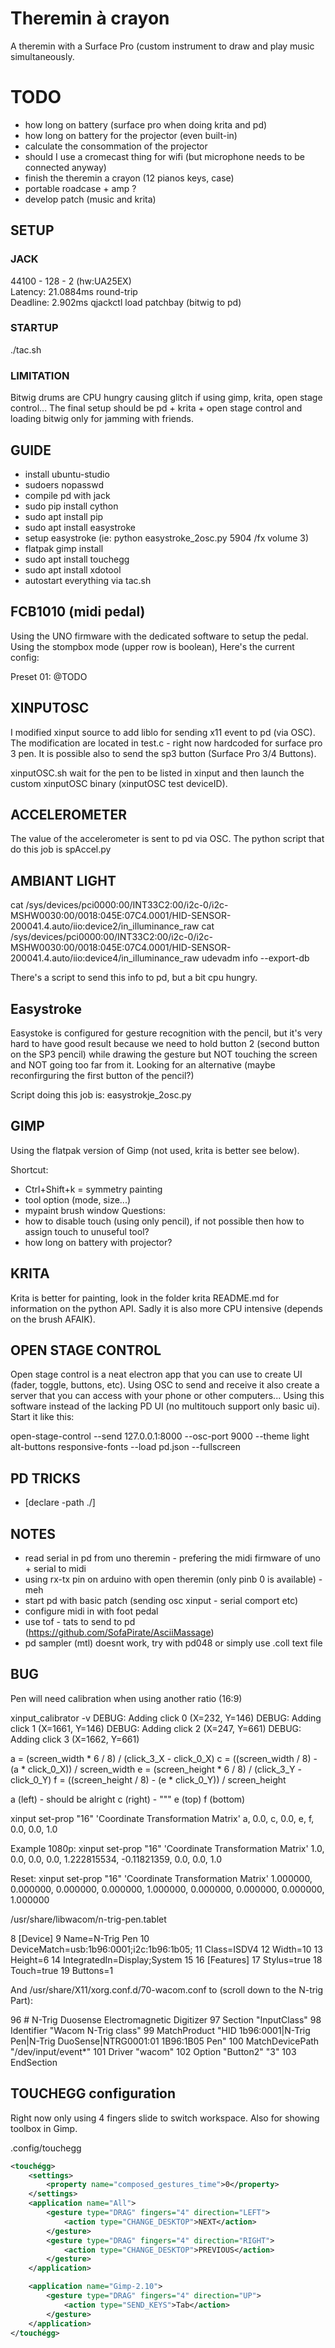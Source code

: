 # Theremin à crayon

A theremin with a Surface Pro (custom instrument to draw and play music simultaneously.

# TODO
- how long on battery (surface pro when doing krita and pd)
- how long on battery for the projector (even built-in)
- calculate the consommation of the projector
- should I use a cromecast thing for wifi (but microphone needs to be connected anyway)
- finish the theremin a crayon (12 pianos keys, case)
- portable roadcase + amp ?
- develop patch (music and krita)

## SETUP
### JACK
44100 - 128 - 2 (hw:UA25EX)\
Latency: 21.0884ms round-trip\
Deadline: 2.902ms
qjackctl load patchbay (bitwig to pd)

### STARTUP
./tac.sh

### LIMITATION
Bitwig drums are CPU hungry causing glitch if using gimp, krita, open stage control... The final setup should be pd + krita + open stage control and loading bitwig only for jamming with friends.

## GUIDE
- install ubuntu-studio
- sudoers nopasswd
- compile pd with jack
- sudo pip install cython
- sudo apt install pip
- sudo apt install easystroke
- setup easystroke (ie: python easystroke_2osc.py 5904 /fx volume 3)
- flatpak gimp install
- sudo apt install touchegg
- sudo apt install xdotool
- autostart everything via tac.sh

## FCB1010 (midi pedal)
Using the UNO firmware with the dedicated software to setup the pedal. Using the stompbox mode (upper row is boolean), Here's the current config:

Preset 01:
@TODO

## XINPUTOSC

I modified xinput source to add liblo for sending x11 event to pd (via OSC). The modification are located in test.c - right now hardcoded for surface pro 3 pen. It is possible also to send the sp3 button (Surface Pro 3/4 Buttons).

xinputOSC.sh wait for the pen to be listed in xinput and then launch the custom xinputOSC binary (xinputOSC test deviceID).

## ACCELEROMETER

The value of the accelerometer is sent to pd via OSC. The python script that do this job is spAccel.py

## AMBIANT LIGHT
cat /sys/devices/pci0000\:00/INT33C2\:00/i2c-0/i2c-MSHW0030\:00/0018\:045E\:07C4.0001/HID-SENSOR-200041.4.auto/iio\:device2/in_illuminance_raw
cat /sys/devices/pci0000\:00/INT33C2\:00/i2c-0/i2c-MSHW0030\:00/0018\:045E\:07C4.0001/HID-SENSOR-200041.4.auto/iio\:device4/in_illuminance_raw
udevadm info --export-db

There's a script to send this info to pd, but a bit cpu hungry.

## Easystroke

Easystoke is configured for gesture recognition with the pencil, but it's very hard to have good result because we need to hold button 2 (second button on the SP3 pencil) while drawing the gesture but NOT touching the screen and NOT going too far from it. Looking for an alternative (maybe reconfirguring the first button of the pencil?)

Script doing this job is: easystrokje_2osc.py

## GIMP

Using the flatpak version of Gimp (not used, krita is better see below).

Shortcut:
- Ctrl+Shift+k = symmetry painting
- tool option (mode, size...)
- mypaint brush window
Questions:
- how to disable touch (using only pencil), if not possible then how to assign touch to unuseful tool?
- how long on battery with projector?

## KRITA
Krita is better for painting, look in the folder krita README.md for information on the python API. Sadly it is also more CPU intensive (depends on the brush AFAIK).

## OPEN STAGE CONTROL

Open stage control is a neat electron app that you can use to create UI (fader, toggle, buttons, etc). Using OSC to send and receive it also create a server that you can access with your phone or other computers... Using this software instead of the lacking PD UI (no multitouch support only basic ui). Start it like this:

open-stage-control --send 127.0.0.1:8000 --osc-port 9000 --theme light alt-buttons responsive-fonts --load pd.json --fullscreen

## PD TRICKS

- [declare -path ./]

## NOTES

- read serial in pd from uno theremin - prefering the midi firmware of uno + serial to midi
- using rx-tx pin on arduino with open theremin (only pinb 0 is available) - meh
- start pd with basic patch (sending osc xinput - serial comport etc)
- configure midi in with foot pedal
- use tof - tats to send to pd (https://github.com/SofaPirate/AsciiMassage)
- pd sampler (mtl) doesnt work, try with pd048 or simply use .coll text file

## BUG

Pen will need calibration when using another ratio (16:9)

xinput_calibrator -v
DEBUG: Adding click 0 (X=232, Y=146)
DEBUG: Adding click 1 (X=1661, Y=146)
DEBUG: Adding click 2 (X=247, Y=661)
DEBUG: Adding click 3 (X=1662, Y=661)

a = (screen_width * 6 / 8) / (click_3_X - click_0_X)
c = ((screen_width / 8) - (a * click_0_X)) / screen_width
e = (screen_height * 6 / 8) / (click_3_Y - click_0_Y)
f = ((screen_height / 8) - (e * click_0_Y)) / screen_height

a (left) - should be alright
c (right) - """
e (top)
f (bottom)

xinput set-prop "16" 'Coordinate Transformation Matrix' a, 0.0, c, 0.0, e, f, 0.0, 0.0, 1.0

Example 1080p:
xinput set-prop "16" 'Coordinate Transformation Matrix' 1.0, 0.0, 0.0, 0.0, 1.222815534, -0.11821359, 0.0, 0.0, 1.0

Reset:
xinput set-prop "16" 'Coordinate Transformation Matrix' 1.000000, 0.000000, 0.000000, 0.000000, 1.000000, 0.000000, 0.000000, 0.000000, 1.000000


/usr/share/libwacom/n-trig-pen.tablet

 8 [Device]
 9 Name=N-Trig Pen
10 DeviceMatch=usb:1b96:0001;i2c:1b96:1b05;
11 Class=ISDV4
12 Width=10
13 Height=6
14 IntegratedIn=Display;System
15
16 [Features]
17 Stylus=true
18 Touch=true
19 Buttons=1

And /usr/share/X11/xorg.conf.d/70-wacom.conf to (scroll down to the N-trig Part):

 96 # N-Trig Duosense Electromagnetic Digitizer
 97 Section "InputClass"
 98         Identifier "Wacom N-Trig class"
 99         MatchProduct "HID 1b96:0001|N-Trig Pen|N-Trig DuoSense|NTRG0001:01 1B96:1B05 Pen"
100         MatchDevicePath "/dev/input/event*"
101         Driver "wacom"
102         Option "Button2" "3"
103 EndSection



## TOUCHEGG configuration

Right now only using 4 fingers slide to switch workspace. Also for showing toolbox in Gimp.

.config/touchegg
```xml
<touchégg>
    <settings>
        <property name="composed_gestures_time">0</property>
    </settings>
    <application name="All">
        <gesture type="DRAG" fingers="4" direction="LEFT">
            <action type="CHANGE_DESKTOP">NEXT</action>
        </gesture>
        <gesture type="DRAG" fingers="4" direction="RIGHT">
            <action type="CHANGE_DESKTOP">PREVIOUS</action>
        </gesture>
    </application>

    <application name="Gimp-2.10">
        <gesture type="DRAG" fingers="4" direction="UP">
            <action type="SEND_KEYS">Tab</action>
        </gesture>
    </application>
</touchégg>
```
